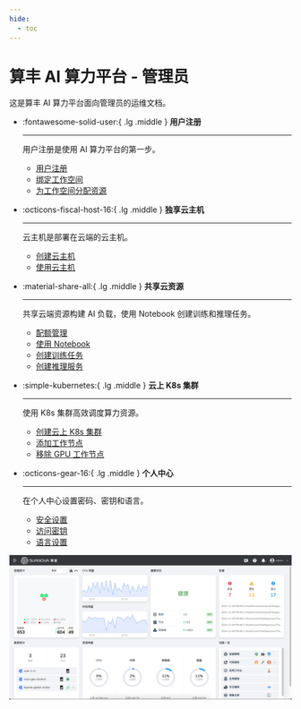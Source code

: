 ```yaml
---
hide:
  - toc
---
```


# 算丰 AI 算力平台 - 管理员

这是算丰 AI 算力平台面向管理员的运维文档。

<div class="grid cards" markdown>

- :fontawesome-solid-user:{ .lg .middle } __用户注册__

    ---

    用户注册是使用 AI 算力平台的第一步。

    - [用户注册](register/index.md)
    - [绑定工作空间](register/bindws.md)
    - [为工作空间分配资源](register/wsres.md)

- :octicons-fiscal-host-16:{ .lg .middle } __独享云主机__

    ---

    云主机是部署在云端的云主机。

    - [创建云主机](host/createhost.md)
    - [使用云主机](host/usehost.md)

- :material-share-all:{ .lg .middle } __共享云资源__

    ---

    共享云端资源构建 AI 负载，使用 Notebook 创建训练和推理任务。

    - [配额管理](share/quota.md)
    - [使用 Notebook](share/notebook.md)
    - [创建训练任务](baize/developer/jobs/create.md)
    - [创建推理服务](baize/developer/inference/models.md)

- :simple-kubernetes:{ .lg .middle } __云上 K8s 集群__

    ---

    使用 K8s 集群高效调度算力资源。

    - [创建云上 K8s 集群](k8s/create-k8s.md)
    - [添加工作节点](k8s/add-node.md)
    - [移除 GPU 工作节点](k8s/remove-node.md)

- :octicons-gear-16:{ .lg .middle } __个人中心__

    ---

    在个人中心设置密码、密钥和语言。

    - [安全设置](admin/ghippo/personal-center/security-setting.md)
    - [访问密钥](admin/ghippo/personal-center/accesstoken.md)
    - [语言设置](admin/ghippo/personal-center/language.md)

</div>

![home](images/home.png)
